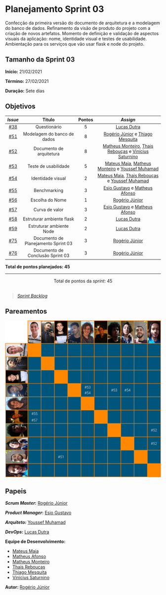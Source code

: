 # Planejamento Sprint 03

Confecção da primeira versão do documento de arquitetura e a modelagem do banco de dados. Refinamento da visão de produto do projeto com a criação de novos artefatos. Momento de definição e validação de aspectos visuais da aplicação: nome, identidade visual e testes de usabilidade. Ambientação para os serviços que vão usar flask e node do projeto.

## Tamanho da Sprint 03

**Início:** 21/02/2021

**Término:** 27/02/2021

**Duração:** Sete dias

## Objetivos

<div class="full-width">

|     *Issue*      | Titulo |    Pontos   |     *Assign*     |
|:----------------:|:------:|:-----------:|:----------------:|
| [#38](https://github.com/fga-eps-mds/2020.2-Lend.it/issues/38) | Questionário | 5 | [Lucas Dutra](https://github.com/lucasdutraf) |
| [#51](https://github.com/fga-eps-mds/2020.2-Lend.it/issues/51) | Modelagem do banco de dados | 8 | [Rogério Júnior](https://github.com/rogerioo) e [Thiago Mesquita](https://github.com/thiagompc) |
| [#52](https://github.com/fga-eps-mds/2020.2-Lend.it/issues/52) | Documento de arquitetura | 8 | [Matheus Monteiro](https://github.com/matheusyanmonteiro), [Thais Rebouças](https://github.com/Thais-ra) e [Vinícius Saturnino](https://github.com/viniciussaturnino) |
| [#53](https://github.com/fga-eps-mds/2020.2-Lend.it/issues/53) | Teste de usabilidade  | 5 | [Mateus Maia](https://github.com/mateuscunhamaia), [Matheus Monteiro](https://github.com/matheusyanmonteiro) e [Youssef Muhamad](https://github.com/youssef-md) |
| [#54](https://github.com/fga-eps-mds/2020.2-Lend.it/issues/54) | Identidade visual  | 2 | [Mateus Maia](https://github.com/mateuscunhamaia), [Thais Rebouças](https://github.com/Thais-ra) e [Youssef Muhamad](https://github.com/youssef-md) |
| [#55](https://github.com/fga-eps-mds/2020.2-Lend.it/issues/55) | Benchmarking | 3 | [Esio Gustavo](https://github.com/EsioFreitas) e [Matheus Afonso](https://github.com/Matheusafonsouza) |
| [#56](https://github.com/fga-eps-mds/2020.2-Lend.it/issues/56) | Escolha do Nome | 1 | [Rogério Júnior](https://github.com/rogerioo) |
| [#57](https://github.com/fga-eps-mds/2020.2-Lend.it/issues/57) | Curva de valor  | 3 | [Esio Gustavo](https://github.com/EsioFreitas) e [Matheus Afonso](https://github.com/Matheusafonsouza) |
| [#58](https://github.com/fga-eps-mds/2020.2-Lend.it/issues/58) | Estruturar ambiente flask | 2 | [Lucas Dutra](https://github.com/lucasdutraf) |
| [#59](https://github.com/fga-eps-mds/2020.2-Lend.it/issues/59) | Estruturar ambiente Node | 2 | [Lucas Dutra](https://github.com/lucasdutraf) |
| [#75](https://github.com/fga-eps-mds/2020.2-Lend.it/issues/75) | Documento de Planejamento Sprint 03 | 3 | [Rogério Júnior](https://github.com/rogerioo) |
| [#76](https://github.com/fga-eps-mds/2020.2-Lend.it/issues/76) | Documento de Conclusão Sprint 03 | 3 | [Rogério Júnior](https://github.com/rogerioo) |
</div>

<b>Total de pontos planejados: 45</b>  

***

<div style="text-align: center"> Total de pontos da <i>sprint</i>: 45 </div> <br>

<!---Colocar no link abaixo as issues alocadas no milestone da Sprint--->
> [_Sprint_ _Backlog_](https://github.com/fga-eps-mds/2020.2-Lend.it/milestone/4?closed=1)  

## Pareamentos

![pareamentos](../../../assets/img/sprint3/pareamentos.png)

## Papeis

***Scrum Master*:** [Rogério Júnior](https://github.com/rogerioo)

***Product Manager*:** [Esio Gustavo](https://github.com/EsioFreitas)

***Arquiteto:*** [Youssef Muhamad](https://github.com/youssef-md)

***DevOps*:** [Lucas Dutra](https://github.com/lucasdutraf)

**Equipe de Desenvolvimento:**

- [Mateus Maia](https://github.com/mateuscunhamaia)
- [Matheus Afonso](https://github.com/Matheusafonsouza)
- [Matheus Monteiro](https://github.com/matheusyanmonteiro)
- [Thais Rebouças](https://github.com/Thais-ra)
- [Thiago Mesquita](https://github.com/thiagompc)
- [Vinícius Saturnino](https://github.com/viniciussaturnino)

**Autor:** [Rogério Júnior](https://github.com/rogerioo)
